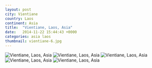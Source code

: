 ```yaml
---
layout: post
city: Vientiane
country: Laos
continent: Asia
title:  "Vientiane, Laos, Asia"
date:   2014-11-22 15:44:43 +0000
categories: asia laos
thumbnail: vientiane-6.jpg
---
```


<div class="img-container">
	<img class="img-responsive" src="{{ site.baseurl }}/img/countries/laos/vientiane-1.jpg" alt="Vientiane, Laos, Asia"/>
	<img class="img-responsive" src="{{ site.baseurl }}/img/countries/laos/vientiane-2.jpg" alt="Vientiane, Laos, Asia"/>
	<img class="img-responsive" src="{{ site.baseurl }}/img/countries/laos/vientiane-3.jpg" alt="Vientiane, Laos, Asia"/>
	<img class="img-responsive" src="{{ site.baseurl }}/img/countries/laos/vientiane-4.jpg" alt="Vientiane, Laos, Asia"/>
	<img class="img-responsive" src="{{ site.baseurl }}/img/countries/laos/vientiane-5.jpg" alt="Vientiane, Laos, Asia"/>
</div>
